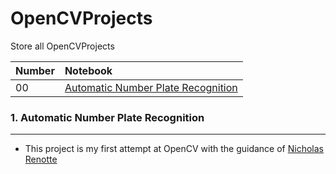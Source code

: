 # OpenCVProjects
Store all OpenCVProjects

| Number |  Notebook 	|
| :---  | :--- 	|
| 00 | [Automatic Number Plate Recognition](https://github.com/MHidayatz/OpenCVProjects/blob/main/Automatic%20Number%20Plate%20Recognition/Automatic%20Number%20Plate%20Recognition.ipynb) |




### 1. Automatic Number Plate Recognition
<hr>
</hr>

- This project is my first attempt at OpenCV with the guidance of [
Nicholas Renotte](https://www.youtube.com/watch?v=0-4p_QgrdbE&t=6252s&ab_channel=NicholasRenotte) 


